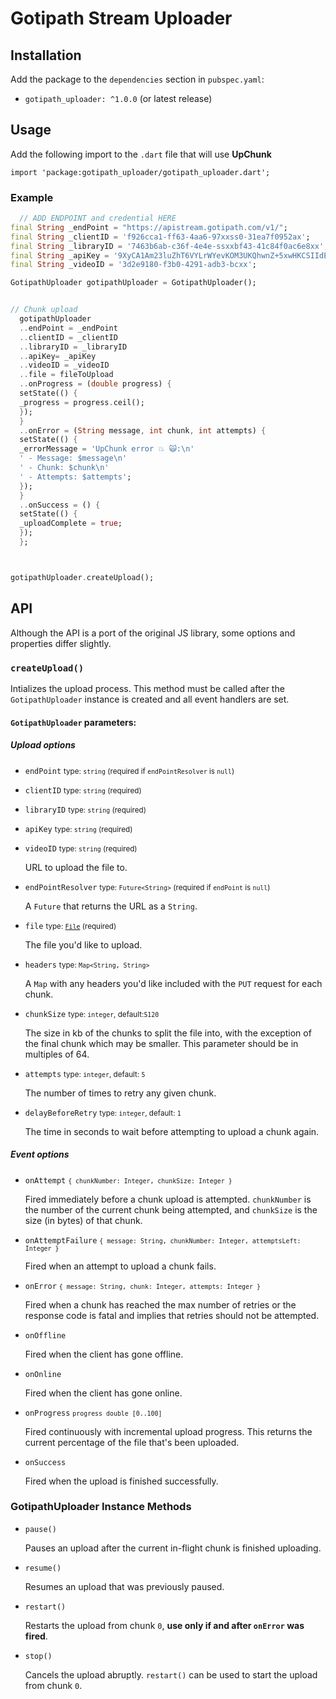 # Gotipath Stream Uploader

## Installation

Add the package to the `dependencies` section in `pubspec.yaml`:
- `gotipath_uploader: ^1.0.0` (or latest release)

## Usage

Add the following import to the `.dart` file that will use **UpChunk**

`import 'package:gotipath_uploader/gotipath_uploader.dart';`

### Example

```dart
  // ADD ENDPOINT and credential HERE
final String _endPoint = "https://apistream.gotipath.com/v1/";
final String _clientID = 'f926cca1-ff63-4aa6-97xxss0-31ea7f0952ax';
final String _libraryID = '7463b6ab-c36f-4e4e-ssxxbf43-41c84f0ac6e8xx';
final String _apiKey = '9XyCA1Am23luZhT6VYLrWYevKOM3UKQhwnZ+5xwHKCSIIdEHRJVVzY+5854XMdxxx';
final String _videoID = '3d2e9180-f3b0-4291-adb3-bcxx';

GotipathUploader gotipathUploader = GotipathUploader();


// Chunk upload
  gotipathUploader
  ..endPoint = _endPoint
  ..clientID = _clientID
  ..libraryID = _libraryID
  ..apiKey= _apiKey
  ..videoID = _videoID
  ..file = fileToUpload
  ..onProgress = (double progress) {
  setState(() {
  _progress = progress.ceil();
  });
  }
  ..onError = (String message, int chunk, int attempts) {
  setState(() {
  _errorMessage = 'UpChunk error 💥 🙀:\n'
  ' - Message: $message\n'
  ' - Chunk: $chunk\n'
  ' - Attempts: $attempts';
  });
  }
  ..onSuccess = () {
  setState(() {
  _uploadComplete = true;
  });
  };



gotipathUploader.createUpload();
```

## API

Although the API is a port of the original JS library, some options and properties differ slightly.

### `createUpload()`

Intializes the upload process. This method must be called after the `GotipathUploader` instance is created and all event handlers are set.

#### `GotipathUploader` parameters:

##### Upload options

- `endPoint` <small>type: `string` (required if `endPointResolver` is `null`)</small>
- `clientID` <small>type: `string` (required)</small>
- `libraryID` <small>type: `string` (required)</small>
- `apiKey` <small>type: `string` (required)</small>
- `videoID` <small>type: `string` (required)</small>


  URL to upload the file to.

- `endPointResolver` <small>type: `Future<String>` (required if `endPoint` is `null`)</small>

  A `Future` that returns the URL as a `String`.

- `file` <small>type: [`File`](https://api.dart.dev/stable/2.10.3/dart-io/File-class.html) (required)</small>

  The file you'd like to upload.

- `headers` <small>type: `Map<String, String>`</small>

  A `Map` with any headers you'd like included with the `PUT` request for each chunk.

- `chunkSize` <small>type: `integer`, default:`5120`</small>

  The size in kb of the chunks to split the file into, with the exception of the final chunk which may be smaller. This parameter should be in multiples of 64.

- `attempts` <small>type: `integer`, default: `5`</small>

  The number of times to retry any given chunk.

- `delayBeforeRetry` <small>type: `integer`, default: `1`</small>

  The time in seconds to wait before attempting to upload a chunk again.

##### Event options

- `onAttempt` <small>`{ chunkNumber: Integer, chunkSize: Integer }`</small>

  Fired immediately before a chunk upload is attempted. `chunkNumber` is the number of the current chunk being attempted, and `chunkSize` is the size (in bytes) of that chunk.

- `onAttemptFailure` <small>`{ message: String, chunkNumber: Integer, attemptsLeft: Integer }`</small>

  Fired when an attempt to upload a chunk fails.

- `onError` <small>`{ message: String, chunk: Integer, attempts: Integer }`</small>

  Fired when a chunk has reached the max number of retries or the response code is fatal and implies that retries should not be attempted.

- `onOffline`

  Fired when the client has gone offline.

- `onOnline`

  Fired when the client has gone online.

- `onProgress` <small>`progress double [0..100]`</small>

  Fired continuously with incremental upload progress. This returns the current percentage of the file that's been uploaded.

- `onSuccess`

  Fired when the upload is finished successfully.

### GotipathUploader Instance Methods

- `pause()`

  Pauses an upload after the current in-flight chunk is finished uploading.

- `resume()`

  Resumes an upload that was previously paused.

- `restart()`

  Restarts the upload from chunk `0`, **use only if and after `onError` was fired**.

- `stop()`

  Cancels the upload abruptly. `restart()` can be used to start the upload from chunk `0`.

